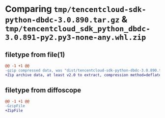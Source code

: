 # Comparing `tmp/tencentcloud-sdk-python-dbdc-3.0.890.tar.gz` & `tmp/tencentcloud_sdk_python_dbdc-3.0.891-py2.py3-none-any.whl.zip`

## filetype from file(1)

```diff
@@ -1 +1 @@
-gzip compressed data, was "dist/tencentcloud-sdk-python-dbdc-3.0.890.tar", last modified: Fri May 12 02:03:26 2023, max compression
+Zip archive data, at least v2.0 to extract, compression method=deflate
```

## filetype from diffoscope

```diff
@@ -1 +1 @@
-GzipFile
+ZipFile
```

